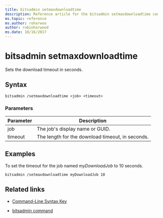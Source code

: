 ```yaml
---
title: bitsadmin setmaxdownloadtime
description: Reference article for the bitsadmin setmaxdownloadtime command, which sets the download timeout in seconds.
ms.topic: reference
ms.author: roharwoo
author: robinharwood
ms.date: 10/16/2017
---
```


# bitsadmin setmaxdownloadtime

Sets the download timeout in seconds.

## Syntax

```
bitsadmin /setmaxdownloadtime <job> <timeout>
```

### Parameters

| Parameter | Description |
| --------- | ----------- |
| job | The job's display name or GUID. |
| timeout | The length for the download timeout, in seconds. |

## Examples

To set the timeout for the job named *myDownloadJob* to 10 seconds.

```
bitsadmin /setmaxdownloadtime myDownloadJob 10
```

## Related links

- [Command-Line Syntax Key](command-line-syntax-key.md)

- [bitsadmin command](bitsadmin.md)
